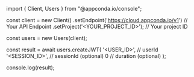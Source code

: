 import { Client, Users } from "@appconda.io/console";

const client = new Client()
    .setEndpoint('https://cloud.appconda.io/v1') // Your API Endpoint
    .setProject('<YOUR_PROJECT_ID>'); // Your project ID

const users = new Users(client);

const result = await users.createJWT(
    '<USER_ID>', // userId
    '<SESSION_ID>', // sessionId (optional)
    0 // duration (optional)
);

console.log(result);
